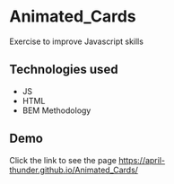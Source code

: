 
# Animated_Cards

Exercise to improve Javascript skills

## Technologies used

- JS
- HTML
- BEM Methodology

## Demo

Click the link to see the page https://april-thunder.github.io/Animated_Cards/ 



